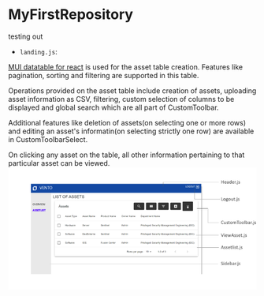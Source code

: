# MyFirstRepository
testing out

- `landing.js`:

[MUI datatable for react](https://github.com/gregnb/mui-datatables) is used for the asset table creation. Features like pagination, sorting and filtering are supported in this table.

Operations provided on the asset table include creation of assets, uploading asset information as CSV, filtering, custom selection of columns to be displayed and global search which are all part of CustomToolbar.

Additional features like deletion of assets(on selecting one or more rows) and editing an asset's informatin(on selecting strictly one row) are available in CustomToolbarSelect.

On clicking any asset on the table, all other information pertaining to that particular asset can be viewed.
 ![image](/sample/assetlist.png "assetlist")

